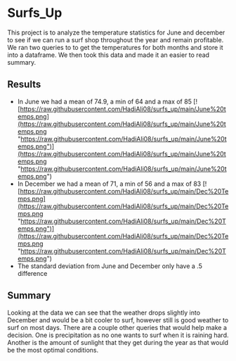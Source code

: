 # Surfs_Up

This project is to analyze the temperature statistics for June and december to see if we can run a surf shop throughout the year and remain profitable. We ran two queries to to get the temperatures for both months and store it into a dataframe. We then took this data and made it an easier to read summary.

## Results
- In June we had a mean of 74.9, a min of 64 and a max of 85
[![https://raw.githubusercontent.com/HadiAli08/surfs_up/main/June%20temps.png](https://raw.githubusercontent.com/HadiAli08/surfs_up/main/June%20temps.png "https://raw.githubusercontent.com/HadiAli08/surfs_up/main/June%20temps.png")](https://raw.githubusercontent.com/HadiAli08/surfs_up/main/June%20temps.png "https://raw.githubusercontent.com/HadiAli08/surfs_up/main/June%20temps.png")
- In December we had a mean of 71, a min of 56 and a max of 83
[![https://raw.githubusercontent.com/HadiAli08/surfs_up/main/Dec%20Temps.png](https://raw.githubusercontent.com/HadiAli08/surfs_up/main/Dec%20Temps.png "https://raw.githubusercontent.com/HadiAli08/surfs_up/main/Dec%20Temps.png")](https://raw.githubusercontent.com/HadiAli08/surfs_up/main/Dec%20Temps.png "https://raw.githubusercontent.com/HadiAli08/surfs_up/main/Dec%20Temps.png")
- The standard deviation from June and December only have a .5 difference

## Summary
Looking at the data we can see that the weather drops slightly into December and would be a bit cooler to surf, however still is good weather to surf on most days. There are a couple other queries that would help make a decision. One is precipitation as no one wants to surf when it is raining hard. Another is the amount of sunlight that they get during the year as that would be the most optimal conditions.